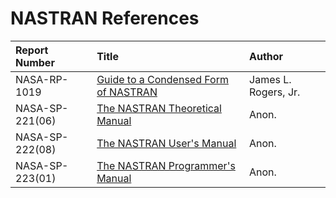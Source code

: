 
# NASTRAN References

 Report Number   | Title                                          | Author
:----------------|:-----------------------------------------------|:----------------
 NASA-RP-1019    | [Guide to a Condensed Form of NASTRAN][RP1019] | James L. Rogers, Jr.
 NASA-SP-221(06) | [The NASTRAN Theoretical Manual][SP221]        | Anon.
 NASA-SP-222(08) | [The NASTRAN User's Manual][SP222]             | Anon.
 NASA-SP-223(01) | [The NASTRAN Programmer's Manual][SP223]       | Anon.

[RP1019]: <NASA-RP-1019.pdf> "Guide to a Condensed Form of NASTRAN"
[SP221]: <NASA-SP-221(06).pdf> "The NASTRAN Theoretcial Manual"
[SP222]: <NASA-SP-222(08).pdf> "The NASTRAN User's Manual"
[SP223]: <NASA-SP-223(01).pdf> "The NASTRAN Programmer's Manual"
